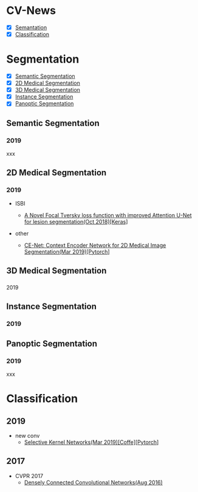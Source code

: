 CV-News
======
- [x] [Semantation](#Segmentation)
- [x] [Classification](#Classification)
# Segmentation
- [x] [Semantic Segmentation](#Semantic-Segmentation)
- [x] [2D Medical Segmentation](#2D-Medical-Segmentation)
- [x] [3D Medical Segmentation](#3D-Medical-Segmentation)
- [x] [Instance Segmentation](#Instance-Segmentation)
- [x] [Panoptic Segmentation](#Panoptic-Segmentation)

## Semantic Segmentation
### 2019




xxx
## 2D Medical Segmentation
### 2019
  - ISBI
    + [A Novel Focal Tversky loss function with improved Attention U-Net for lesion segmentation(Oct 2018)](https://arxiv.org/abs/1810.07842)[[Keras]](https://github.com/nabsabraham/focal-tversky-unet)
    
  - other
    + [CE-Net: Context Encoder Network for 2D Medical Image Segmentation(Mar 2019)](https://arxiv.org/abs/1903.02740)[[Pytorch]](https://github.com/xiaoketongxue/CE-Net)
## 3D Medical Segmentation
### 
2019
## Instance Segmentation
### 2019
## Panoptic Segmentation
### 2019

xxx
# Classification
## 2019
  - new conv
    + [Selective Kernel Networks(Mar 2019)](https://arxiv.org/abs/1903.06586?context=cs)[[Coffe]](https://github.com/implus/SKNet)[[Pytorch]](https://github.com/xiaoketongxue/SKNet-1)   
## 2017
  - CVPR 2017
    + [Densely Connected Convolutional Networks(Aug 2016)](https://arxiv.org/abs/1608.06993)
  

